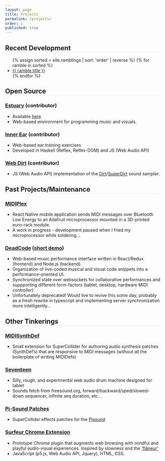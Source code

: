 ```yaml
---
layout: page
title: Projects
permalink: /projects/
order: 1
published: true
---
```


<h2 style="border-bottom:1pt solid #E8E8E8;">Recent Development</h2>

<ul>
  {% assign sorted = site.ramblings | sort: 'order' | reverse  %}
  {% for ramble in sorted %}
    <li>
      <a href="{{  ramble.url | relative_url  }}">{{ ramble.title }}</a>
    </li>
  {% endfor %}
</ul>


<h2 style="border-bottom:1pt solid #E8E8E8;">Open Source</h2>

### [Estuary](https://github.com/dktr0/estuary) (contributor)
- Available [here](https://estuary.mcmaster.ca/)
- Web-based environment for programming music and visuals.

### [Inner Ear](https://github.com/dktr0/InnerEar) (contributor)
- Web-based ear training exercises
- Developed in Haskell (Reflex, Relfex-DOM) and JS (Web Audio API)

### [Web Dirt](https://github.com/dktr0/webdirt) (contributor)
- JS (Web Audio API) implementation of the [Dirt](https://github.com/tidalcycles/Dirt)/[SuperDirt](https://github.com/musikinformatik/SuperDirt) sound sampler.


<h2 style="border-bottom:1pt solid #E8E8E8;">Past Projects/Maintenance</h2>

### [MIDIPlex](https://github.com/JamieBeverley/MIDIPlex) 
- React Native mobile application sends MIDI messages over Bluetooth Low Energy to an Adafruit microprocessor mounted in a 3D-printed euro-rack module.
- A work in progress - development paused when I fried my microprocessor while soldering...

### [DeadCode](https://github.com/JamieBeverley/DeadCode) ([short demo](https://www.youtube.com/watch?v=kuJlpd2i25k))
- Web-based music performance interface written in React/Redux (frontend) and Node.js (backend).
- Organization of live-coded musical and visual code snippets into a performance-oriented UI.
- Synchronized state over websockets for collaborative performances and suppporting different form-factors (tablet, desktop, hardware MIDI controller) 
- Unfortunately deprecated! Would live to revive this some day, probably as a fresh rewrite in typescript and implementing server synchronization more intelligently...

<h2 style="border-bottom:1pt solid #E8E8E8;">Other Tinkerings</h2>

### [MIDISynthDef](https://github.com/JamieBeverley/MIDISynthDef) 
- Small extension for SuperCollider for authoring audio synthesis patches (SynthDef’s) that are responsive to MIDI messages (without all the boilerplate of writing MIDIDefs)

### [Seventeen](https://github.com/JamieBeverley/seventeen)
- Silly, rough, and experimental web audio drum machine designed for tablet
- Sounds fetch from freesound.org, forward/backward/sped/slowed-down sequencer, infinite seq duration, etc...

### [Pi-Sound Patches](https://github.com/JamieBeverley/pisound-patches)
- SuperCollider effects patches for the [Pisound](https://blokas.io/pisound/)

### [Surfeur Chrome Extension](https://github.com/jamiebeverley/surfeur) 
- Prototype Chrome plugin that augments web browsing with mindful and playful audio-visual experiences. Inspired by slowness and the ['flâneur'](https://en.wikipedia.org/wiki/Fl%C3%A2neur)
- JavaScript (p5.js, Web Audio API, Jquery), HTML, CSS.
